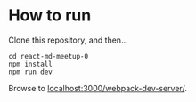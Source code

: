 # How to run

Clone this repository, and then...

```shell
cd react-md-meetup-0
npm install
npm run dev
```

Browse to [localhost:3000/webpack-dev-server/](localhost:3000/webpack-dev-server).
